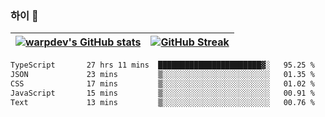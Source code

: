 
### 하이 👋
[![warpdev's GitHub stats](https://github-readme-stats.vercel.app/api?username=warpdev&show_icons=true&theme=vue-dark)](#) |[![GitHub Streak](https://github-readme-streak-stats.herokuapp.com/?user=warpdev&theme=dark)](#)
--- | --- |
<!--START_SECTION:waka-->

```txt
TypeScript       27 hrs 11 mins  ███████████████████████▓░   95.25 %
JSON             23 mins         ▒░░░░░░░░░░░░░░░░░░░░░░░░   01.35 %
CSS              17 mins         ▒░░░░░░░░░░░░░░░░░░░░░░░░   01.02 %
JavaScript       15 mins         ▒░░░░░░░░░░░░░░░░░░░░░░░░   00.91 %
Text             13 mins         ▒░░░░░░░░░░░░░░░░░░░░░░░░   00.76 %
```

<!--END_SECTION:waka-->

<!--
**warpdev/warpdev** is a ✨ _special_ ✨ repository because its `README.md` (this file) appears on your GitHub profile.

Here are some ideas to get you started:

- 🔭 I’m currently working on ...
- 🌱 I’m currently learning ...
- 👯 I’m looking to collaborate on ...
- 🤔 I’m looking for help with ...
- 💬 Ask me about ...
- 📫 How to reach me: ...
- 😄 Pronouns: ...
- ⚡ Fun fact: ...
-->

